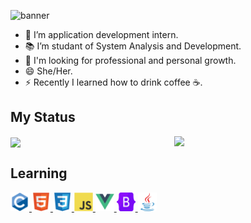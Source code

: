 <!--

### Hi there 👋

**Sabrina51/Sabrina51** is a ✨ _special_ ✨ repository because its `README.md` (this file) appears on your GitHub profile.

Here are some ideas to get you started:

- 🔭 I’m currently working on ...
- 🌱 I’m currently learning ...
- 👯 I’m looking to collaborate on ...
- 🤔 I’m looking for help with ...
- 💬 Ask me about ...
- 📫 How to reach me: ...
- 😄 Pronouns: ...
- ⚡ Fun fact: ...
-->

![banner](https://user-images.githubusercontent.com/76228258/140599972-6ea3f94e-f321-4250-bf71-b155a3cfe934.png)

- 🔭 I’m application development intern.
- 📚 I’m studant of System Analysis and Development.
- 🌱 I'm looking for professional and personal growth.
- 😄 She/Her.
- ⚡ Recently I learned how to drink coffee ☕. 

My Status
-------------
<a href="https://github.com/Sabrina51">
  <img align="center" ha width="49%" src="https://github-readme-stats.vercel.app/api?username=Sabrina51&theme=radical&show_icons=true"/>
</a>
<a href="https://github.com/Sabrina51">
  <img align="right" width="48%" src="https://github-readme-stats.vercel.app/api/top-langs/?username=Sabrina51&layout=compact&theme=radical&langs_count=6"/>
</a>


Learning
----------------
<p align="left">
  <a href="https://webstore.ansi.org/Standards/INCITS/INCITSISOIEC98992012" target="_blank"> <img src="https://github.com/devicons/devicon/blob/master/icons/c/c-original.svg" alt="c" width="30" height="30"/> </a>
  <a href="https://www.w3schools.com/html/" target="_blank"> <img src="https://github.com/devicons/devicon/blob/master/icons/html5/html5-original.svg" alt="html5" width="30" height="30"/> </a>
  <a href="https://www.w3schools.com/css/default.asp" target="_blank"> <img src="https://github.com/devicons/devicon/blob/master/icons/css3/css3-original.svg" alt="css3" width="30" height="30"/> </a>
  <a href="https://developer.mozilla.org/pt-BR/docs/Web/JavaScript" target="_blank"> <img src="https://github.com/devicons/devicon/blob/master/icons/javascript/javascript-original.svg" alt="javascript" width="30" height="30"/> </a>
  <a href="https://vuejs.org/" target="_blank"> <img src="https://github.com/devicons/devicon/blob/master/icons/vuejs/vuejs-original.svg" alt="vuejs" width="30" height="30"/> </a>
  <a href="https://getbootstrap.com/" target="_blank"> <img src="https://github.com/devicons/devicon/blob/master/icons/bootstrap/bootstrap-original.svg" alt="bootstrap" width="30" height="30"/> </a>
  <a href="https://www.oracle.com/br/java/" target="_blank"> <img src="https://github.com/devicons/devicon/blob/master/icons/java/java-original.svg" alt="java" width="30" height="30"/> </a>
</p>
